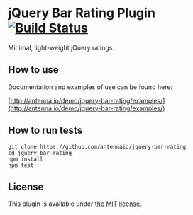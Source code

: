 # jQuery Bar Rating Plugin [![Build Status](https://travis-ci.org/antennaio/jquery-bar-rating.svg?branch=master)](https://travis-ci.org/antennaio/jquery-bar-rating)

Minimal, light-weight jQuery ratings.

## How to use

Documentation and examples of use can be found here:

[http://antenna.io/demo/jquery-bar-rating/examples/](http://antenna.io/demo/jquery-bar-rating/examples/)

## How to run tests

```
git clone https://github.com/antennaio/jquery-bar-rating
cd jquery-bar-rating
npm install
npm test
```

## License

This plugin is available under [the MIT license](http://www.opensource.org/licenses/mit-license.php).
